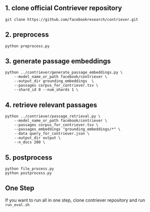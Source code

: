 ## 1. clone official Contriever repository
`git clone https://github.com/facebookresearch/contriever.git`

## 2. preprocess
`python preprocess.py`

## 3. generate passage embeddings
```
python ../contriever/generate_passage_embeddings.py \
    --model_name_or_path facebook/contriever \
    --output_dir grounding_embeddings  \
    --passages corpus_for_contriever.tsv \
    --shard_id 0 --num_shards 1 \
```

## 4. retrieve relevant passages
```
python ../contriever/passage_retrieval.py \
    --model_name_or_path facebook/contriever \
    --passages corpus_for_contriever.tsv \
    --passages_embeddings "grounding_embeddings/*" \
    --data query_for_contriever.json \
    --output_dir output \
    --n_docs 200 \
```

## 5. postprocess
```
python file_process.py
python postprocess.py
```

## One Step
If you want to run all in one step, clone contriever repository and run `run_eval.sh`